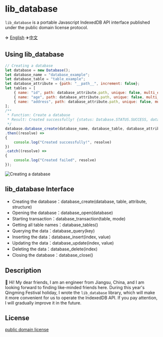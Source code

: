 # lib_database

`lib_database` is a portable Javascript IndexedDB API interface published under the public domain license protocol.

✈️ [English](https://github.com/EngineerYuan/lib_database/blob/main/README.md) ✈️[中文](https://github.com/EngineerYuan/lib_database/blob/main/README_ZH-CN.md)

## Using lib_database

``` js
// Creating a database
let database = new Database();
let database_name = "database_example";
let database_table = "table_example";
let database_attribute = {path: "__path__", increment: false};
let tables = [
    { name: "id", path: database_attribute.path, unique: false, multi_entry: false },
    { name: "age", path: database_attribute.path, unique: false, multi_entry: false },
    { name: "address", path: database_attribute.path, unique: false, multi_entry: false }
];
/**
 * Function: Create a database
 * Result: Created successfully! {status: Database.STATUS.SUCCESS, data: IDBOpenDBRequest}
 */
database.database_create(database_name, database_table, database_attribute, tables)
.then((resolve) =>
{
    console.log("Created successfully!", resolve)
})
.catch((resolve) =>
{
    console.log("Created failed", resolve)
});
```
![Creating a database](https://xxxxxxxx.xxxxx)

## lib_database Interface

+ Creating the database：database_create(database, table, attribute, structure)
+ Opening the database：database_open(database)
+ Starting transaction：database_transaction(table, mode)
+ Getting all table names：database_tables()
+ Querying the data：database_query(key)
+ Inserting the data：database_insert(index, value)
+ Updating the data：database_update(index, value)
+ Deleting the data：database_delete(index)
+ Closing the database：database_close()

## Description
💌 Hi! My dear friends, I am an engineer from Jiangsu, China, and I am looking forward to finding like-minded friends here. During this year's Qingming Festival holiday, I wrote the `lib_database` library, which will make it more convenient for us to operate the IndexedDB API. If you pay attention, I will gradually improve it in the future.

## License
[public domain license](https://creativecommons.org/public-domain/)
